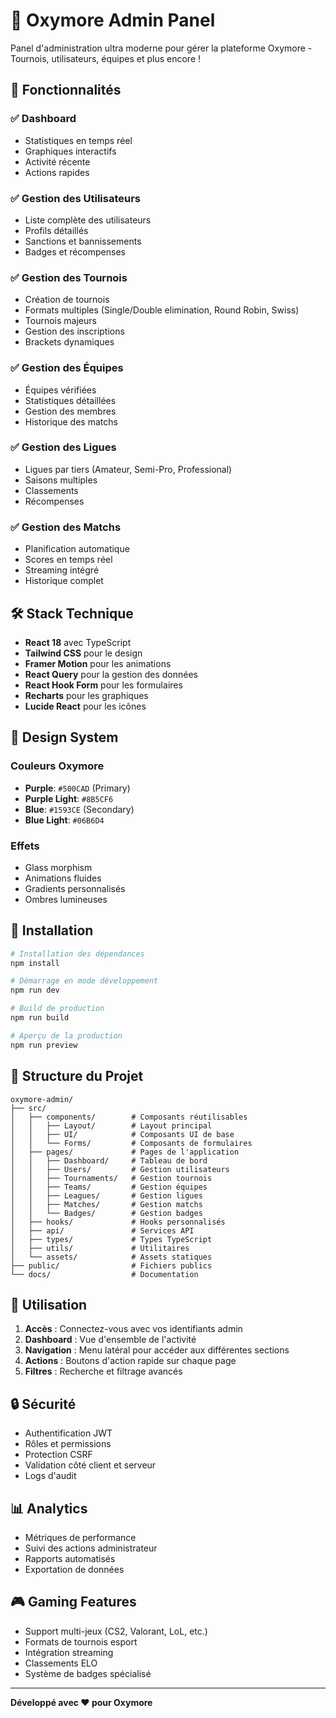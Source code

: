 # 🎯 Oxymore Admin Panel

Panel d'administration ultra moderne pour gérer la plateforme Oxymore - Tournois, utilisateurs, équipes et plus encore !

## 🚀 Fonctionnalités

### ✅ **Dashboard**
- Statistiques en temps réel
- Graphiques interactifs  
- Activité récente
- Actions rapides

### ✅ **Gestion des Utilisateurs**
- Liste complète des utilisateurs
- Profils détaillés
- Sanctions et bannissements
- Badges et récompenses

### ✅ **Gestion des Tournois**
- Création de tournois
- Formats multiples (Single/Double elimination, Round Robin, Swiss)
- Tournois majeurs
- Gestion des inscriptions
- Brackets dynamiques

### ✅ **Gestion des Équipes**
- Équipes vérifiées
- Statistiques détaillées
- Gestion des membres
- Historique des matchs

### ✅ **Gestion des Ligues**
- Ligues par tiers (Amateur, Semi-Pro, Professional)
- Saisons multiples
- Classements
- Récompenses

### ✅ **Gestion des Matchs**
- Planification automatique
- Scores en temps réel
- Streaming intégré
- Historique complet

## 🛠️ Stack Technique

- **React 18** avec TypeScript
- **Tailwind CSS** pour le design
- **Framer Motion** pour les animations
- **React Query** pour la gestion des données
- **React Hook Form** pour les formulaires
- **Recharts** pour les graphiques
- **Lucide React** pour les icônes

## 🎨 Design System

### **Couleurs Oxymore**
- **Purple**: `#500CAD` (Primary)
- **Purple Light**: `#8B5CF6`
- **Blue**: `#1593CE` (Secondary)
- **Blue Light**: `#06B6D4`

### **Effets**
- Glass morphism
- Animations fluides
- Gradients personnalisés
- Ombres lumineuses

## 🚀 Installation

```bash
# Installation des dépendances
npm install

# Démarrage en mode développement
npm run dev

# Build de production
npm run build

# Aperçu de la production
npm run preview
```

## 📁 Structure du Projet

```
oxymore-admin/
├── src/
│   ├── components/        # Composants réutilisables
│   │   ├── Layout/        # Layout principal
│   │   ├── UI/            # Composants UI de base
│   │   └── Forms/         # Composants de formulaires
│   ├── pages/             # Pages de l'application
│   │   ├── Dashboard/     # Tableau de bord
│   │   ├── Users/         # Gestion utilisateurs
│   │   ├── Tournaments/   # Gestion tournois
│   │   ├── Teams/         # Gestion équipes
│   │   ├── Leagues/       # Gestion ligues
│   │   ├── Matches/       # Gestion matchs
│   │   └── Badges/        # Gestion badges
│   ├── hooks/             # Hooks personnalisés
│   ├── api/               # Services API
│   ├── types/             # Types TypeScript
│   ├── utils/             # Utilitaires
│   └── assets/            # Assets statiques
├── public/                # Fichiers publics
└── docs/                  # Documentation
```

## 🎯 Utilisation

1. **Accès** : Connectez-vous avec vos identifiants admin
2. **Dashboard** : Vue d'ensemble de l'activité
3. **Navigation** : Menu latéral pour accéder aux différentes sections
4. **Actions** : Boutons d'action rapide sur chaque page
5. **Filtres** : Recherche et filtrage avancés

## 🔒 Sécurité

- Authentification JWT
- Rôles et permissions
- Protection CSRF
- Validation côté client et serveur
- Logs d'audit

## 📊 Analytics

- Métriques de performance
- Suivi des actions administrateur
- Rapports automatisés
- Exportation de données

## 🎮 Gaming Features

- Support multi-jeux (CS2, Valorant, LoL, etc.)
- Formats de tournois esport
- Intégration streaming
- Classements ELO
- Système de badges spécialisé

---

**Développé avec ❤️ pour Oxymore** 
 
 